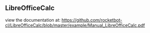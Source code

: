 ## LibreOfficeCalc

 view the documentation at: https://github.com/rocketbot-cl/LibreOfficeCalc/blob/master/example/Manual_LibreOfficeCalc.pdf